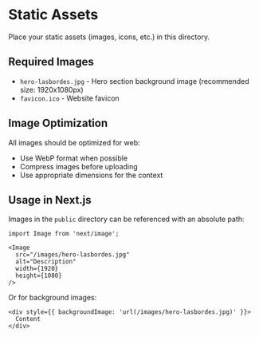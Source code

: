 # Static Assets

Place your static assets (images, icons, etc.) in this directory.

## Required Images

- `hero-lasbordes.jpg` - Hero section background image (recommended size: 1920x1080px)
- `favicon.ico` - Website favicon

## Image Optimization

All images should be optimized for web:
- Use WebP format when possible
- Compress images before uploading
- Use appropriate dimensions for the context

## Usage in Next.js

Images in the `public` directory can be referenced with an absolute path:

```tsx
import Image from 'next/image';

<Image
  src="/images/hero-lasbordes.jpg"
  alt="Description"
  width={1920}
  height={1080}
/>
```

Or for background images:

```tsx
<div style={{ backgroundImage: 'url(/images/hero-lasbordes.jpg)' }}>
  Content
</div>
```
